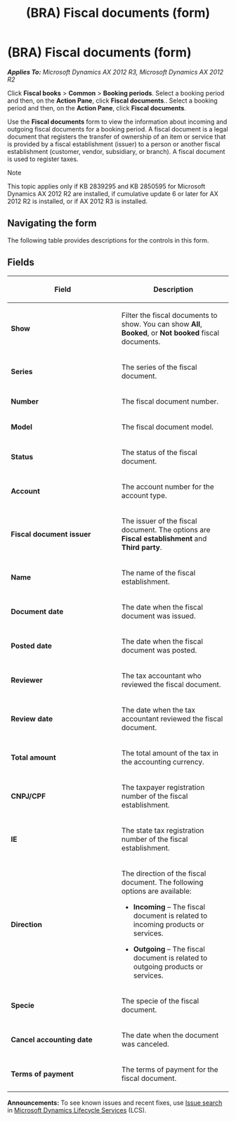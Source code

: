 ﻿---
title: (BRA) Fiscal documents (form)
TOCTitle: (BRA) Fiscal documents (form)
ms:assetid: b5b9fa62-9bbf-4285-a24e-5f5b277ea1ee
ms:mtpsurl: https://technet.microsoft.com/en-us/library/Dn305881(v=AX.60)
ms:contentKeyID: 54912982
ms.date: 04/18/2014
mtps_version: v=AX.60
f1_keywords:
- Forms.FBFiscalDocument_BR
- MsDynAx060.Forms.FBFiscalDocument_BR
---

# (BRA) Fiscal documents (form) 


_**Applies To:** Microsoft Dynamics AX 2012 R3, Microsoft Dynamics AX 2012 R2_

Click **Fiscal books** \> **Common** \> **Booking periods**. Select a booking period and then, on the **Action Pane**, click **Fiscal documents**.. Select a booking period and then, on the **Action Pane**, click **Fiscal documents**.

Use the **Fiscal documents** form to view the information about incoming and outgoing fiscal documents for a booking period. A fiscal document is a legal document that registers the transfer of ownership of an item or service that is provided by a fiscal establishment (issuer) to a person or another fiscal establishment (customer, vendor, subsidiary, or branch). A fiscal document is used to register taxes.


> [!NOTE]
> <P>This topic applies only if KB 2839295 and KB 2850595 for Microsoft Dynamics AX 2012 R2 are installed, if cumulative update 6 or later for AX 2012 R2 is installed, or if AX 2012 R3 is installed.</P>



## Navigating the form

The following table provides descriptions for the controls in this form.

## Fields

<table>
<colgroup>
<col style="width: 50%" />
<col style="width: 50%" />
</colgroup>
<thead>
<tr class="header">
<th><p>Field</p></th>
<th><p>Description</p></th>
</tr>
</thead>
<tbody>
<tr class="odd">
<td><p><strong>Show</strong></p></td>
<td><p>Filter the fiscal documents to show. You can show <strong>All</strong>, <strong>Booked</strong>, or <strong>Not booked</strong> fiscal documents.</p></td>
</tr>
<tr class="even">
<td><p><strong>Series</strong></p></td>
<td><p>The series of the fiscal document.</p></td>
</tr>
<tr class="odd">
<td><p><strong>Number</strong></p></td>
<td><p>The fiscal document number.</p></td>
</tr>
<tr class="even">
<td><p><strong>Model</strong></p></td>
<td><p>The fiscal document model.</p></td>
</tr>
<tr class="odd">
<td><p><strong>Status</strong></p></td>
<td><p>The status of the fiscal document.</p></td>
</tr>
<tr class="even">
<td><p><strong>Account</strong></p></td>
<td><p>The account number for the account type.</p></td>
</tr>
<tr class="odd">
<td><p><strong>Fiscal document issuer</strong></p></td>
<td><p>The issuer of the fiscal document. The options are <strong>Fiscal establishment</strong> and <strong>Third party</strong>.</p></td>
</tr>
<tr class="even">
<td><p><strong>Name</strong></p></td>
<td><p>The name of the fiscal establishment.</p></td>
</tr>
<tr class="odd">
<td><p><strong>Document date</strong></p></td>
<td><p>The date when the fiscal document was issued.</p></td>
</tr>
<tr class="even">
<td><p><strong>Posted date</strong></p></td>
<td><p>The date when the fiscal document was posted.</p></td>
</tr>
<tr class="odd">
<td><p><strong>Reviewer</strong></p></td>
<td><p>The tax accountant who reviewed the fiscal document.</p></td>
</tr>
<tr class="even">
<td><p><strong>Review date</strong></p></td>
<td><p>The date when the tax accountant reviewed the fiscal document.</p></td>
</tr>
<tr class="odd">
<td><p><strong>Total amount</strong></p></td>
<td><p>The total amount of the tax in the accounting currency.</p></td>
</tr>
<tr class="even">
<td><p><strong>CNPJ/CPF</strong></p></td>
<td><p>The taxpayer registration number of the fiscal establishment.</p></td>
</tr>
<tr class="odd">
<td><p><strong>IE</strong></p></td>
<td><p>The state tax registration number of the fiscal establishment.</p></td>
</tr>
<tr class="even">
<td><p><strong>Direction</strong></p></td>
<td><p>The direction of the fiscal document. The following options are available:</p>
<ul>
<li><p><strong>Incoming</strong> – The fiscal document is related to incoming products or services.</p></li>
<li><p><strong>Outgoing</strong> – The fiscal document is related to outgoing products or services.</p></li>
</ul></td>
</tr>
<tr class="odd">
<td><p><strong>Specie</strong></p></td>
<td><p>The specie of the fiscal document.</p></td>
</tr>
<tr class="even">
<td><p><strong>Cancel accounting date</strong></p></td>
<td><p>The date when the document was canceled.</p></td>
</tr>
<tr class="odd">
<td><p><strong>Terms of payment</strong></p></td>
<td><p>The terms of payment for the fiscal document.</p></td>
</tr>
</tbody>
</table>

  
**Announcements:** To see known issues and recent fixes, use [Issue search](http://go.microsoft.com/fwlink/?linkid=389258) in [Microsoft Dynamics Lifecycle Services](http://go.microsoft.com/fwlink/?linkid=306505) (LCS).

